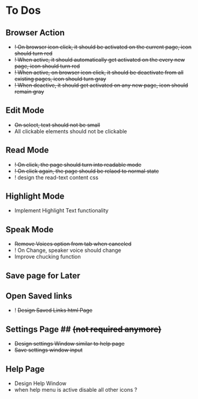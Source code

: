# To Dos #
## Browser Action ##
* ~~! On browser icon click, it should be activated on the current page, icon should turn red~~
* ~~! When active, it should automatically get activated on the every new page, icon should turn red~~
* ~~! When active, on browser icon click, it should be deactivate from all existing pages, icon should turn gray~~
* ~~! When deactive, it should get activated on any new page, icon should remain gray~~

## Edit Mode ##
* ~~On select, text should not be small~~
* All clickable elements should not be clickable

## Read Mode ##
* ~~! On click, the page should turn into readable mode~~
* ~~! On click again, the page should be relaod to normal state~~
* ! design the read-text content css

## Highlight Mode ##
* Implement Highlight Text functionality

## Speak Mode ##
* ~~Remove Voices option from tab when canceled~~
* ! On Change, speaker voice should change
* Improve chucking function

## Save page for Later ##

## Open Saved links ##
* ! ~~Design Saved Links html Page~~

## Settings Page ## ~~(not required anymore)~~
* ~~Design settings Window similar to help page~~
* ~~Save settings window input~~

## Help Page ##
* Design Help Window
* when help menu is active disable all other icons ?
